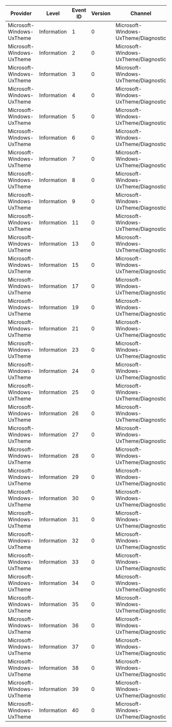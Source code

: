 Provider                   |  Level        |  Event ID  |  Version  |  Channel                               |  Task                                 |  Opcode           |  Keyword  |  Message
---------------------------|---------------|------------|-----------|----------------------------------------|---------------------------------------|-------------------|-----------|---------
Microsoft-Windows-UxTheme  |  Information  |  1         |  0        |  Microsoft-Windows-UxTheme/Diagnostic  |  ThemesAndMetric_SwitchTheme          |  Start            |           |
Microsoft-Windows-UxTheme  |  Information  |  2         |  0        |  Microsoft-Windows-UxTheme/Diagnostic  |  ThemesAndMetric_SwitchTheme          |  Stop             |           |
Microsoft-Windows-UxTheme  |  Information  |  3         |  0        |  Microsoft-Windows-UxTheme/Diagnostic  |  ThemesAndMetric_IsThemePartDefined   |  Start            |           |
Microsoft-Windows-UxTheme  |  Information  |  4         |  0        |  Microsoft-Windows-UxTheme/Diagnostic  |  ThemesAndMetric_IsThemePartDefined   |  Stop             |           |
Microsoft-Windows-UxTheme  |  Information  |  5         |  0        |  Microsoft-Windows-UxTheme/Diagnostic  |  ThemesAndMetric_GetCurrentThemeName  |  Start            |           |
Microsoft-Windows-UxTheme  |  Information  |  6         |  0        |  Microsoft-Windows-UxTheme/Diagnostic  |  ThemesAndMetric_GetCurrentThemeName  |  Stop             |           |
Microsoft-Windows-UxTheme  |  Information  |  7         |  0        |  Microsoft-Windows-UxTheme/Diagnostic  |  ThemesAndMetric_GetThemeFont         |  Start            |           |
Microsoft-Windows-UxTheme  |  Information  |  8         |  0        |  Microsoft-Windows-UxTheme/Diagnostic  |  ThemesAndMetric_GetThemeFont         |  Stop             |           |
Microsoft-Windows-UxTheme  |  Information  |  9         |  0        |  Microsoft-Windows-UxTheme/Diagnostic  |  BufferedPaint_ThreadContention       |                   |           |
Microsoft-Windows-UxTheme  |  Information  |  11        |  0        |  Microsoft-Windows-UxTheme/Diagnostic  |  BufferedPaint_PruningBuffers         |                   |           |
Microsoft-Windows-UxTheme  |  Information  |  13        |  0        |  Microsoft-Windows-UxTheme/Diagnostic  |  Shake_PreMovingMessageHandler        |  Start            |           |
Microsoft-Windows-UxTheme  |  Information  |  15        |  0        |  Microsoft-Windows-UxTheme/Diagnostic  |  Shake_PreMovingMessageHandler        |  Stop             |           |
Microsoft-Windows-UxTheme  |  Information  |  17        |  0        |  Microsoft-Windows-UxTheme/Diagnostic  |  Shake_PreMovingMessageHandler        |  WindowPosition   |           |
Microsoft-Windows-UxTheme  |  Information  |  19        |  0        |  Microsoft-Windows-UxTheme/Diagnostic  |  Shake_PreMovingMessageHandler        |  WindowDeltaTime  |           |
Microsoft-Windows-UxTheme  |  Information  |  21        |  0        |  Microsoft-Windows-UxTheme/Diagnostic  |  Shake_PreMovingMessageHandler        |  Trigger          |           |
Microsoft-Windows-UxTheme  |  Information  |  23        |  0        |  Microsoft-Windows-UxTheme/Diagnostic  |  ThemesAndMetric_ThemeWindow          |                   |           |
Microsoft-Windows-UxTheme  |  Information  |  24        |  0        |  Microsoft-Windows-UxTheme/Diagnostic  |  ApiExecution                         |  Start            |           |
Microsoft-Windows-UxTheme  |  Information  |  25        |  0        |  Microsoft-Windows-UxTheme/Diagnostic  |  ApiExecution                         |  Stop             |           |
Microsoft-Windows-UxTheme  |  Information  |  26        |  0        |  Microsoft-Windows-UxTheme/Diagnostic  |  GetClientSessionData                 |  Start            |           |
Microsoft-Windows-UxTheme  |  Information  |  27        |  0        |  Microsoft-Windows-UxTheme/Diagnostic  |  GetClientSessionData                 |  Stop             |           |
Microsoft-Windows-UxTheme  |  Information  |  28        |  0        |  Microsoft-Windows-UxTheme/Diagnostic  |  HandleServerRequest                  |  Start            |           |
Microsoft-Windows-UxTheme  |  Information  |  29        |  0        |  Microsoft-Windows-UxTheme/Diagnostic  |  HandleServerRequest                  |  Stop             |           |
Microsoft-Windows-UxTheme  |  Information  |  30        |  0        |  Microsoft-Windows-UxTheme/Diagnostic  |  HandleServerConnectionRequest        |  Start            |           |
Microsoft-Windows-UxTheme  |  Information  |  31        |  0        |  Microsoft-Windows-UxTheme/Diagnostic  |  HandleServerConnectionRequest        |  Stop             |           |
Microsoft-Windows-UxTheme  |  Information  |  32        |  0        |  Microsoft-Windows-UxTheme/Diagnostic  |  SignalRequestPending                 |  Start            |           |
Microsoft-Windows-UxTheme  |  Information  |  33        |  0        |  Microsoft-Windows-UxTheme/Diagnostic  |  SignalRequestPending                 |  Stop             |           |
Microsoft-Windows-UxTheme  |  Information  |  34        |  0        |  Microsoft-Windows-UxTheme/Diagnostic  |  QueuingThreadpoolWorker              |                   |           |
Microsoft-Windows-UxTheme  |  Information  |  35        |  0        |  Microsoft-Windows-UxTheme/Diagnostic  |  QueueApiRequest                      |  Start            |           |
Microsoft-Windows-UxTheme  |  Information  |  36        |  0        |  Microsoft-Windows-UxTheme/Diagnostic  |  QueueApiRequest                      |  Stop             |           |
Microsoft-Windows-UxTheme  |  Information  |  37        |  0        |  Microsoft-Windows-UxTheme/Diagnostic  |  RejectApiRequest                     |                   |           |
Microsoft-Windows-UxTheme  |  Information  |  38        |  0        |  Microsoft-Windows-UxTheme/Diagnostic  |  WorkerThreadEntry                    |  Start            |           |
Microsoft-Windows-UxTheme  |  Information  |  39        |  0        |  Microsoft-Windows-UxTheme/Diagnostic  |  WorkerThreadEntry                    |  Stop             |           |
Microsoft-Windows-UxTheme  |  Information  |  40        |  0        |  Microsoft-Windows-UxTheme/Diagnostic  |  CallTimedOut                         |                   |           |